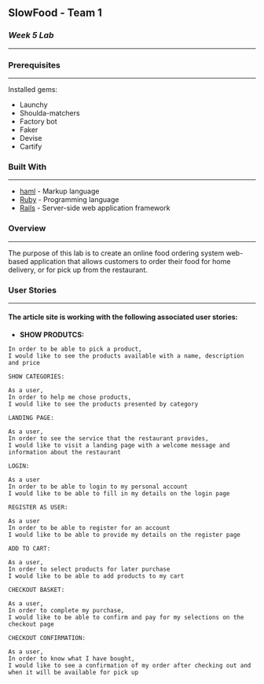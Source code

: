 ## **SlowFood - Team 1**
### *Week 5 Lab*
-------
### Prerequisites
-------
Installed gems:
* Launchy
* Shoulda-matchers
* Factory bot
* Faker
* Devise
* Cartify 


### Built With
-------

* [haml](http://haml.info/) - Markup language
* [Ruby](https://www.ruby-lang.org/en/) - Programming language
* [Rails](https://rubyonrails.org/) - Server-side web application framework



### **Overview**
-------
The purpose of this lab is to create an online food ordering system web-based application that allows customers to order their food for home delivery, or for pick up from the restaurant.


### **User Stories**
-------
#### The article site is working with the following associated user stories:

* **SHOW PRODUTCS:** 

```As a user,
In order to be able to pick a product,
I would like to see the products available with a name, description and price

SHOW CATEGORIES:

As a user,
In order to help me chose products,
I would like to see the products presented by category

LANDING PAGE:

As a user,
In order to see the service that the restaurant provides,
I would like to visit a landing page with a welcome message and information about the restaurant

LOGIN:

As a user
In order to be able to login to my personal account
I would like to be able to fill in my details on the login page

REGISTER AS USER:

As a user
In order to be able to register for an account
I would like to be able to provide my details on the register page

ADD TO CART:

As a user,
In order to select products for later purchase
I would like to be able to add products to my cart

CHECKOUT BASKET:

As a user,
In order to complete my purchase,
I would like to be able to confirm and pay for my selections on the checkout page

CHECKOUT CONFIRMATION:

As a user,
In order to know what I have bought,
I would like to see a confirmation of my order after checking out and when it will be available for pick up
